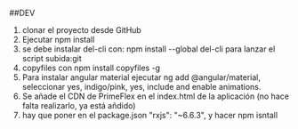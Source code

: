 ##DEV
1. clonar el proyecto desde GitHub
2. Ejecutar npm install
3. se debe instalar del-cli con: npm install --global del-cli  para lanzar el script subida:git
4. copyfiles con npm install copyfiles -g  
5. Para instalar angular material ejecutar ng add @angular/material, seleccionar yes, indigo/pink, yes,  include and enable animations. 
6. Se añade el CDN de PrimeFlex en el index.html de la aplicación (no hace falta realizarlo, ya está añdido)
7. hay que poner en el package.json "rxjs": "~6.6.3", y hacer npm isntall 

 